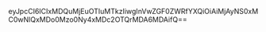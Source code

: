 eyJpcCI6ICIxMDQuMjEuOTIuMTkzIiwgInVwZGF0ZWRfYXQiOiAiMjAyNS0xMC0wNlQxMDo0Mzo0Ny4xMDc2OTQrMDA6MDAifQ==